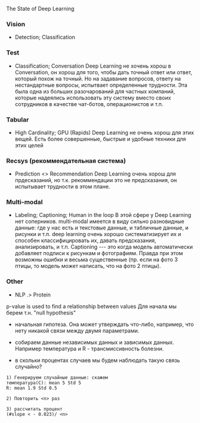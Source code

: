 The State of Deep Learning

### Vision
* Detection; Classification

### Test
* Classification; Conversation
Deep Learning не хочень хорош в Conversation, он хорош для того, чтобы дать точный ответ или ответ, который похож на точный. Но на задавание вопросов, ответу на нестандартные вопросы, испытвает определенные трудности. Эта была одна из больших разочарований для частных компаний, которые надеялись использовать эту систему вместо своих сотрудников в качестве чат-ботов, операционистов и т.п.

### Tabular
* High Cardinality; GPU (Rapids)
Deep Learning не очень хорош для этих вещей. Есть более совершенные, быстрые и удобные техники для этих целей

### Recsys (рекоммендательная система)
* Prediction <> Recommendation
Deep Learning очень хорош для прдесказаний, но т.к. рекоммендации это не предсказания, он испытывает трудности в этом плане.

### Multi-modal
* Labeling; Captioning; Human in the loop
В этой сфере у Deep Learning нет соперников. multi-modal имеется в виду сильно разновидные данные: где у нас есть и текстовые данные, и табличные данные, и рисунки и т.п. deep learning очень хорошо систематизирует их и способен классифицировать их, давать предсказания, анализировать, и т.п.
Captioning --- это когда модель автоматически добавляет подписи к рисункам и фотографиям. Правда при этом возможны ошибки и весьма существенные (пр. если на фото 3 птицы, то модель может написать, что на фото 2 птицы).

### Other
* NLP .> Protein

p-value is used to find a relationship between values
Для начала мы берем т.н. "null hypothesis"
- начальная гипотеза. Она может утверждать что-либо, например, что нету никакой связи между двумя параметрами.

- собираем данные независимых данных и зависимых данных. Например температура и R - трансмиссивность болезни.

- в скольки процентах случаев мы будем наблюдать такую связь случайно?

```
1) Генерируем случайные данные: скажем
температура(C): mean 5 Std 5
R: mean 1.9 Std 0.5

2) Повторить <n> раз

3) рассчитать процент
(#slope < - 0.023)/ <n>
```

